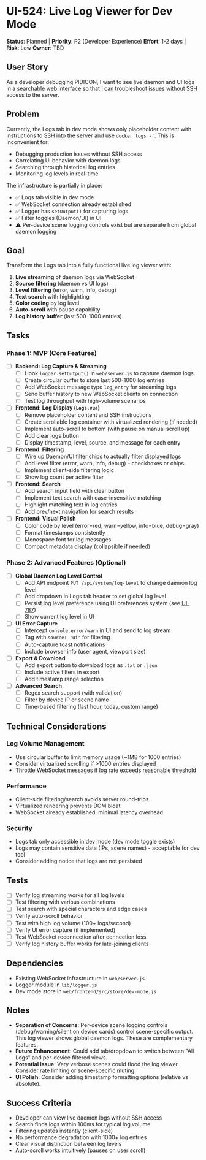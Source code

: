 # UI-524: Live Log Viewer for Dev Mode

**Status**: Planned | **Priority**: P2 (Developer Experience)
**Effort**: 1-2 days | **Risk**: Low
**Owner**: TBD

## User Story

As a developer debugging PIDICON, I want to see live daemon and UI logs in a searchable web interface so that I can
troubleshoot issues without SSH access to the server.

## Problem

Currently, the Logs tab in dev mode shows only placeholder content with instructions to SSH into the server and use
`docker logs -f`. This is inconvenient for:

- Debugging production issues without SSH access
- Correlating UI behavior with daemon logs
- Searching through historical log entries
- Monitoring log levels in real-time

The infrastructure is partially in place:

- ✅ Logs tab visible in dev mode
- ✅ WebSocket connection already established
- ✅ Logger has `setOutput()` for capturing logs
- ✅ Filter toggles (Daemon/UI) in UI
- ⚠️ Per-device scene logging controls exist but are separate from global daemon logging

## Goal

Transform the Logs tab into a fully functional live log viewer with:

1. **Live streaming** of daemon logs via WebSocket
2. **Source filtering** (daemon vs UI logs)
3. **Level filtering** (error, warn, info, debug)
4. **Text search** with highlighting
5. **Color coding** by log level
6. **Auto-scroll** with pause capability
7. **Log history buffer** (last 500-1000 entries)

## Tasks

### Phase 1: MVP (Core Features)

- [ ] **Backend: Log Capture & Streaming**
  - [ ] Hook `logger.setOutput()` in `web/server.js` to capture daemon logs
  - [ ] Create circular buffer to store last 500-1000 log entries
  - [ ] Add WebSocket message type `log_entry` for streaming logs
  - [ ] Send buffer history to new WebSocket clients on connection
  - [ ] Test log throughput with high-volume scenarios

- [ ] **Frontend: Log Display (`Logs.vue`)**
  - [ ] Remove placeholder content and SSH instructions
  - [ ] Create scrollable log container with virtualized rendering (if needed)
  - [ ] Implement auto-scroll to bottom (with pause on manual scroll up)
  - [ ] Add clear logs button
  - [ ] Display timestamp, level, source, and message for each entry

- [ ] **Frontend: Filtering**
  - [ ] Wire up Daemon/UI filter chips to actually filter displayed logs
  - [ ] Add level filter (error, warn, info, debug) - checkboxes or chips
  - [ ] Implement client-side filtering logic
  - [ ] Show log count per active filter

- [ ] **Frontend: Search**
  - [ ] Add search input field with clear button
  - [ ] Implement text search with case-insensitive matching
  - [ ] Highlight matching text in log entries
  - [ ] Add prev/next navigation for search results

- [ ] **Frontend: Visual Polish**
  - [ ] Color code by level (error=red, warn=yellow, info=blue, debug=gray)
  - [ ] Format timestamps consistently
  - [ ] Monospace font for log messages
  - [ ] Compact metadata display (collapsible if needed)

### Phase 2: Advanced Features (Optional)

- [ ] **Global Daemon Log Level Control**
  - [ ] Add API endpoint `PUT /api/system/log-level` to change daemon log level
  - [ ] Add dropdown in Logs tab header to set global log level
  - [ ] Persist log level preference using UI preferences system (see [UI-787](../in-progress/UI-787-professional-ui-preferences-persistence.md))
  - [ ] Show current log level in UI

- [ ] **UI Error Capture**
  - [ ] Intercept `console.error/warn` in UI and send to log stream
  - [ ] Tag with `source: 'ui'` for filtering
  - [ ] Auto-capture toast notifications
  - [ ] Include browser info (user agent, viewport size)

- [ ] **Export & Download**
  - [ ] Add export button to download logs as `.txt` or `.json`
  - [ ] Include active filters in export
  - [ ] Add timestamp range selection

- [ ] **Advanced Search**
  - [ ] Regex search support (with validation)
  - [ ] Filter by device IP or scene name
  - [ ] Time-based filtering (last hour, today, custom range)

## Technical Considerations

### Log Volume Management

- Use circular buffer to limit memory usage (~1MB for 1000 entries)
- Consider virtualized scrolling if >1000 entries displayed
- Throttle WebSocket messages if log rate exceeds reasonable threshold

### Performance

- Client-side filtering/search avoids server round-trips
- Virtualized rendering prevents DOM bloat
- WebSocket already established, minimal latency overhead

### Security

- Logs tab only accessible in dev mode (dev mode toggle exists)
- Logs may contain sensitive data (IPs, scene names) - acceptable for dev tool
- Consider adding notice that logs are not persisted

## Tests

- [ ] Verify log streaming works for all log levels
- [ ] Test filtering with various combinations
- [ ] Test search with special characters and edge cases
- [ ] Verify auto-scroll behavior
- [ ] Test with high log volume (100+ logs/second)
- [ ] Verify UI error capture (if implemented)
- [ ] Test WebSocket reconnection after connection loss
- [ ] Verify log history buffer works for late-joining clients

## Dependencies

- Existing WebSocket infrastructure in `web/server.js`
- Logger module in `lib/logger.js`
- Dev mode store in `web/frontend/src/store/dev-mode.js`

## Notes

- **Separation of Concerns**: Per-device scene logging controls (debug/warning/silent on device cards) control
  scene-specific output. This log viewer shows global daemon logs. These are complementary features.
- **Future Enhancement**: Could add tab/dropdown to switch between "All Logs" and per-device filtered views.
- **Potential Issue**: Very verbose scenes could flood the log viewer. Consider rate limiting or scene-specific muting.
- **UI Polish**: Consider adding timestamp formatting options (relative vs absolute).

## Success Criteria

- Developer can view live daemon logs without SSH access
- Search finds logs within 100ms for typical log volume
- Filtering updates instantly (client-side)
- No performance degradation with 1000+ log entries
- Clear visual distinction between log levels
- Auto-scroll works intuitively (pauses on user scroll)
